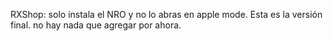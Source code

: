 RXShop: solo instala el NRO y no lo abras en apple mode.
Esta es la versión final. no hay nada que agregar por ahora.
